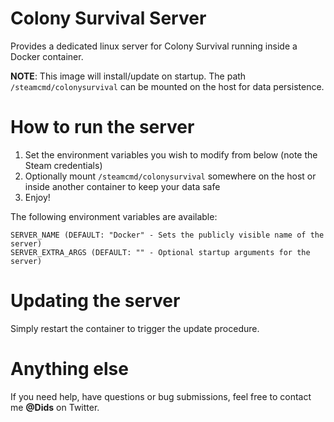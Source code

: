 # Colony Survival Server

Provides a dedicated linux server for Colony Survival running inside a Docker container. 

**NOTE**: This image will install/update on startup. The path ```/steamcmd/colonysurvival``` can be mounted on the host for data persistence.

# How to run the server
1. Set the environment variables you wish to modify from below (note the Steam credentials)
2. Optionally mount ```/steamcmd/colonysurvival``` somewhere on the host or inside another container to keep your data safe
3. Enjoy!

The following environment variables are available:
```
SERVER_NAME (DEFAULT: "Docker" - Sets the publicly visible name of the server)
SERVER_EXTRA_ARGS (DEFAULT: "" - Optional startup arguments for the server)
```

# Updating the server

Simply restart the container to trigger the update procedure.

# Anything else

If you need help, have questions or bug submissions, feel free to contact me **@Dids** on Twitter.
